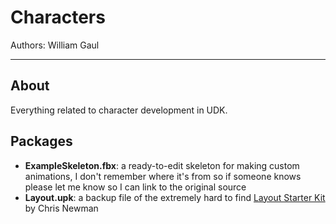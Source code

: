 # Characters

Authors: William Gaul

---

## About

Everything related to character development in UDK.

## Packages

- __ExampleSkeleton.fbx__: a ready-to-edit skeleton for making custom animations, I don't remember where it's from so if someone knows please let me know so I can link to the original source
- __Layout.upk__: a backup file of the extremely hard to find [Layout Starter Kit](http://forums.epicgames.com/threads/735711-LayOut-Starter-Kit/) by Chris Newman